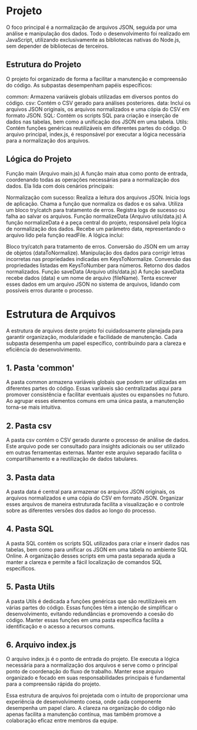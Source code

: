 # Projeto 
O foco principal é a normalização de arquivos JSON, seguida por uma análise e manipulação dos dados. Todo o desenvolvimento foi realizado em JavaScript, utilizando exclusivamente as bibliotecas nativas do Node.js, sem depender de bibliotecas de terceiros.

## Estrutura do Projeto
O projeto foi organizado de forma a facilitar a manutenção e compreensão do código. As subpastas desempenham papéis específicos:

common: Armazena variáveis globais utilizadas em diversos pontos do código.
csv: Contém o CSV gerado para análises posteriores.
data: Inclui os arquivos JSON originais, os arquivos normalizados e uma cópia do CSV em formato JSON.
SQL: Contém os scripts SQL para criação e inserção de dados nas tabelas, bem como a unificação dos JSON em uma tabela.
Utils: Contém funções genéricas reutilizáveis em diferentes partes do código.
O arquivo principal, index.js, é responsável por executar a lógica necessária para a normalização dos arquivos.

## Lógica do Projeto
Função main (Arquivo main.js)
A função main atua como ponto de entrada, coordenando todas as operações necessárias para a normalização dos dados. Ela lida com dois cenários principais:

Normalização com sucesso:
Realiza a leitura dos arquivos JSON.
Inicia logs de aplicação.
Chama a função que normaliza os dados e os salva.
Utiliza um bloco try/catch para tratamento de erros.
Registra logs de sucesso ou falha ao salvar os arquivos.
Função normalizeData (Arquivo utils/data.js)
A função normalizeData é a peça central do projeto, responsável pela lógica de normalização dos dados. Recebe um parâmetro data, representando o arquivo lido pela função readFile. A lógica inclui:

Bloco try/catch para tratamento de erros.
Conversão do JSON em um array de objetos (dataToNormalize).
Manipulação dos dados para corrigir letras incorretas nas propriedades indicadas em KeysToNormalize.
Conversão das propriedades listadas em KeysToNumber para números.
Retorno dos dados normalizados.
Função saveData (Arquivo utils/data.js)
A função saveData recebe dados (data) e um nome de arquivo (fileName). Tenta escrever esses dados em um arquivo JSON no sistema de arquivos, lidando com possíveis erros durante o processo.

#  Estrutura de Arquivos
A estrutura de arquivos deste projeto foi cuidadosamente planejada para garantir organização, modularidade e facilidade de manutenção. Cada subpasta desempenha um papel específico, contribuindo para a clareza e eficiência do desenvolvimento.

## 1. Pasta 'common'
A pasta common armazena variáveis globais que podem ser utilizadas em diferentes partes do código. Essas variáveis são centralizadas aqui para promover consistência e facilitar eventuais ajustes ou expansões no futuro. Ao agrupar esses elementos comuns em uma única pasta, a manutenção torna-se mais intuitiva.

 ## 2. Pasta csv
A pasta csv contém o CSV gerado durante o processo de análise de dados. Este arquivo pode ser consultado para insights adicionais ou ser utilizado em outras ferramentas externas. Manter este arquivo separado facilita o compartilhamento e a reutilização de dados tabulares.

## 3. Pasta data
A pasta data é central para armazenar os arquivos JSON originais, os arquivos normalizados e uma cópia do CSV em formato JSON. Organizar esses arquivos de maneira estruturada facilita a visualização e o controle sobre as diferentes versões dos dados ao longo do processo.

##  4. Pasta SQL
A pasta SQL contém os scripts SQL utilizados para criar e inserir dados nas tabelas, bem como para unificar os JSON em uma tabela no ambiente SQL Online. A organização desses scripts em uma pasta separada ajuda a manter a clareza e permite a fácil localização de comandos SQL específicos.

 ## 5. Pasta Utils
A pasta Utils é dedicada a funções genéricas que são reutilizáveis em várias partes do código. Essas funções têm a intenção de simplificar o desenvolvimento, evitando redundâncias e promovendo a coesão do código. Manter essas funções em uma pasta específica facilita a identificação e o acesso a recursos comuns.

## 6. Arquivo index.js
O arquivo index.js é o ponto de entrada do projeto. Ele executa a lógica necessária para a normalização dos arquivos e serve como o principal ponto de coordenação do fluxo de trabalho. Manter esse arquivo organizado e focado em suas responsabilidades principais é fundamental para a compreensão rápida do projeto.

Essa estrutura de arquivos foi projetada com o intuito de proporcionar uma experiência de desenvolvimento coesa, onde cada componente desempenha um papel claro. A clareza na organização do código não apenas facilita a manutenção contínua, mas também promove a colaboração eficaz entre membros da equipe.

